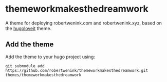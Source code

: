 # themeworkmakesthedreamwork
A theme for deploying robertwenink.com and robertwenink.xyz, based on the [hugoloveit](https://hugoloveit.com/) theme.

## Add the theme
Add the theme to your hugo project using:

```
git submodule add https://github.com/robertwenink/themeworkmakesthedreamwork.git themes/themeworkmakesthedreamwork
```
